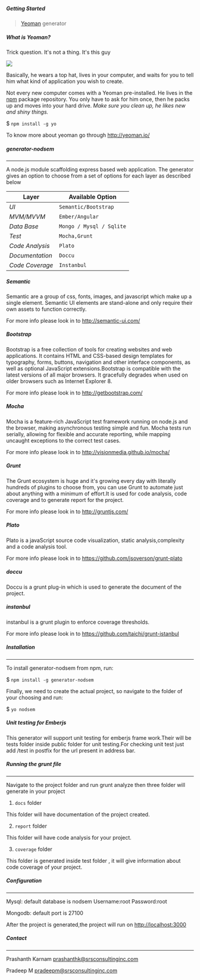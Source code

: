 > 
##### Getting Started

> [Yeoman](http://yeoman.io) generator

> 
##### What is Yeoman?

> 
 Trick question. It's not a thing. It's this guy

![](http://i.imgur.com/JHaAlBJ.png)

> 
 Basically, he wears a top hat, lives in your computer, and waits for you to tell him what kind of application you wish to create.

> 
 Not every new computer comes with a Yeoman pre-installed. He lives in the [npm](https://npmjs.org) package repository. You only have to ask for him once, then he packs up and moves into your hard drive. *Make sure you clean up, he likes new and shiny things.*

> 
 $ `npm install -g yo`


> 
 To know more about yeoman go through http://yeoman.io/

> 
##### generator-nodsem
* * *
> 
 A node.js module scaffolding express based web application. The generator gives an option to choose from a set of options for each layer as described below

Layer | Available Option
--- | --- 
*UI* | `Semantic/Bootstrap`
*MVM/MVVM* | `Ember/Angular`
*Data Base* | `Mongo / Mysql / Sqlite`
*Test* | `Mocha,Grunt` 
*Code Analysis* | `Plato`
*Documentation* | `Doccu`
*Code Coverage* | `Instanbul`

> 
##### Semantic

> 
Semantic are a group of css, fonts, images, and javascript which make up a single element. Semantic UI elements are stand-alone and only require their own assets to function correctly.

> 
For more info please look in to http://semantic-ui.com/

> 
##### Bootstrap 

> 
Bootstrap is a free collection of tools for creating websites and web applications. It contains HTML and CSS-based design templates for typography, forms, buttons, navigation and other interface components, as well as optional JavaScript extensions.Bootstrap is compatible with the latest versions of all major browsers. It gracefully degrades when used on older browsers such as Internet Explorer 8.

> 
 For more info please look in to http://getbootstrap.com/

> 
##### Mocha  

> 
Mocha is a feature-rich JavaScript test framework running on node.js and the browser, making asynchronous testing simple and fun. Mocha tests run serially, allowing for flexible and accurate reporting, while mapping uncaught exceptions to the correct test cases.

> 
 For more info please look in to http://visionmedia.github.io/mocha/

> 
##### Grunt

> 
The Grunt ecosystem is huge and it's growing every day with literally hundreds of plugins to choose from, you can use Grunt to automate just about anything with a minimum of effort.It is used for code analysis, code coverage and to generate report for the project.

> 
 For more info please look in to http://gruntjs.com/

> 
##### Plato 

> 
 Plato is a javaScript source code visualization, static analysis,complexity and a code analysis tool.

> 
 For more info please look in to https://github.com/jsoverson/grunt-plato

> 
##### doccu 

> 
 Doccu is a grunt plug-in which is used to generate the document of the project.

> 
##### instanbul

> 
 instanbul is a grunt plugin to enforce coverage thresholds.

> 
 For more info please look in to https://github.com/taichi/grunt-istanbul 

> 
##### Installation
* * *
> 
 To install generator-nodsem from npm, run:

> 
$ `npm install -g generator-nodsem`

> 
Finally, we need to create the actual project, so navigate to the folder of your choosing and run:

> 
$ `yo nodsem`

> 
##### Unit testing for Emberjs

> 
This generator will support unit testing for emberjs frame work.Their will be tests folder inside public folder for unit testing.For checking unit test just add /test in postfix for the url present in address bar.

> 
##### Running the grunt file
* * *
> 
Navigate to the project folder and run grunt analyze then three folder will generate in your project

> 
 1. `docs` folder

> 
This folder will have documentation of the project created.

> 
 2. `report` folder

> 
This folder will have code analysis for your project.

> 
 3. `coverage` folder

> 
This folder is generated inside test folder , it will give information about code coverage of your project.

> 
##### Configuration 
* * *
> 
Mysql: default database is nodsem 
Username:root
Password:root
 
> 
Mongodb: default port is 27100

> 
After the project is generated,the project will run on [http://localhost:3000](http://localhost:3000)

> 
##### Contact
* * *
>
Prashanth Karnam <prashanthk@srsconsultinginc.com>

> 
Pradeep M <pradeepm@srsconsultinginc.com>
